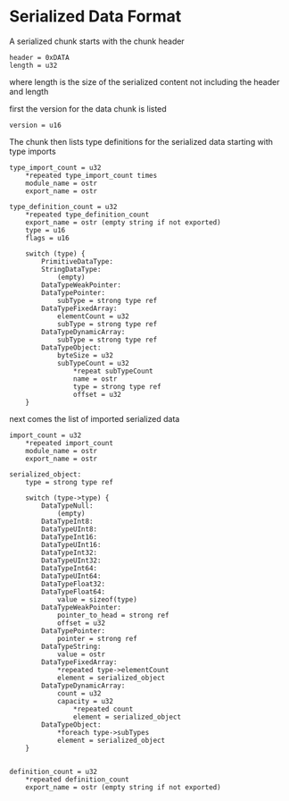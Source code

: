 # Serialized Data Format

A serialized chunk starts with the chunk header

```
header = 0xDATA
length = u32
```

where length is the size of the serialized content
not including the header and length

first the version for the data chunk is listed
```
version = u16
```
The chunk then lists type definitions for the
serialized data starting with type imports
```
type_import_count = u32
    *repeated type_import_count times
    module_name = ostr
    export_name = ostr

type_definition_count = u32
    *repeated type_definition_count
    export_name = ostr (empty string if not exported)
    type = u16
    flags = u16
    
    switch (type) {
        PrimitiveDataType:
        StringDataType:
            (empty)
        DataTypeWeakPointer:
        DataTypePointer:
            subType = strong type ref
        DataTypeFixedArray:
            elementCount = u32
            subType = strong type ref
        DataTypeDynamicArray:
            subType = strong type ref
        DataTypeObject:
            byteSize = u32
            subTypeCount = u32
                *repeat subTypeCount
                name = ostr
                type = strong type ref
                offset = u32
    }
```

next comes the list of imported serialized data

```
import_count = u32
    *repeated import_count 
    module_name = ostr
    export_name = ostr

serialized_object:
    type = strong type ref

    switch (type->type) {
        DataTypeNull:
            (empty)
        DataTypeInt8:
        DataTypeUInt8:
        DataTypeInt16:
        DataTypeUInt16:
        DataTypeInt32:
        DataTypeUInt32:
        DataTypeInt64:
        DataTypeUInt64:
        DataTypeFloat32:
        DataTypeFloat64:
            value = sizeof(type)
        DataTypeWeakPointer:
            pointer_to_head = strong ref
            offset = u32
        DataTypePointer:
            pointer = strong ref
        DataTypeString:
            value = ostr
        DataTypeFixedArray:
            *repeated type->elementCount
            element = serialized_object
        DataTypeDynamicArray:
            count = u32
            capacity = u32
                *repeated count
                element = serialized_object
        DataTypeObject:
            *foreach type->subTypes
            element = serialized_object
    }


definition_count = u32
    *repeated definition_count 
    export_name = ostr (empty string if not exported)

```